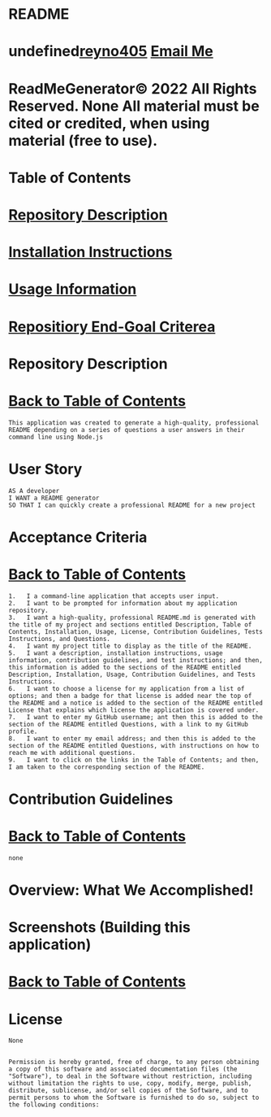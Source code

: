 # README
# undefined[reyno405](https://github.com/reyno405) [Email Me](reyno405@gmail.com)
# ReadMeGenerator© 2022 All Rights Reserved.  None All material must be cited or credited, when using material (free to use).
    
# Table of Contents
    
# [Repository Description](#Repository-Description)
# [Installation Instructions](#Install)
# [Usage Information](#Usage)
# [Repositiory End-Goal Criterea](#Criterea)
    
    
# Repository Description
# [Back to Table of Contents](#Table-of-Contents)
    This application was created to generate a high-quality, professional README depending on a series of questions a user answers in their command line using Node.js
    
# User Story
    AS A developer
    I WANT a README generator
    SO THAT I can quickly create a professional README for a new project

# Acceptance Criteria
# [Back to Table of Contents](#Table-of-Contents)
    1.   I a command-line application that accepts user input.
    2.   I want to be prompted for information about my application repository.
    3.   I want a high-quality, professional README.md is generated with the title of my project and sections entitled Description, Table of Contents, Installation, Usage, License, Contribution Guidelines, Tests Instructions, and Questions.
    4.   I want my project title to display as the title of the README.
    5.   I want a description, installation instructions, usage information, contribution guidelines, and test instructions; and then, this information is added to the sections of the README entitled Description, Installation, Usage, Contribution Guidelines, and Tests Instructions.
    6.   I want to choose a license for my application from a list of options; and then a badge for that license is added near the top of the README and a notice is added to the section of the README entitled License that explains which license the application is covered under.  
    7.   I want to enter my GitHub username; ant then this is added to the section of the README entitled Questions, with a link to my GitHub profile.
    8.   I want to enter my email address; and then this is added to the section of the README entitled Questions, with instructions on how to reach me with additional questions.
    9.   I want to click on the links in the Table of Contents; and then, I am taken to the corresponding section of the README.
    
# Contribution Guidelines
# [Back to Table of Contents](#Table-of-Contents)
    none
    

# Overview: What We Accomplished!
  
# Screenshots (Building this application)
# [Back to Table of Contents](#Table-of-Contents)
  
    
# License
    None
    
    
    Permission is hereby granted, free of charge, to any person obtaining a copy of this software and associated documentation files (the "Software"), to deal in the Software without restriction, including without limitation the rights to use, copy, modify, merge, publish, distribute, sublicense, and/or sell copies of the Software, and to permit persons to whom the Software is furnished to do so, subject to the following conditions: